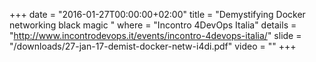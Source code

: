 +++
date        = "2016-01-27T00:00:00+02:00"
title       = "Demystifying Docker networking black magic "
where       = "Incontro 4DevOps Italia"
details     = "http://www.incontrodevops.it/events/incontro-4devops-italia/"
slide       = "/downloads/27-jan-17-demist-docker-netw-i4di.pdf"
video       = ""
+++
